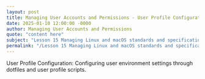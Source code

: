 ```yaml
---
layout: post
title: Managing User Accounts and Permissions - User Profile Configuration
date: 2025-01-10 12:00:00 -0000
author: Managing User Accounts and Permissions
quote: "content here"
subject: "Lesson 15 Managing Linux and macOS standards and specifications"
permalink: "/Lesson 15 Managing Linux and macOS standards and specifications/Managing User Accounts and Permissions/Managing User Accounts and Permissions - User Profile Configuration"
---
```


User Profile Configuration: Configuring user environment settings through dotfiles and user profile scripts.
